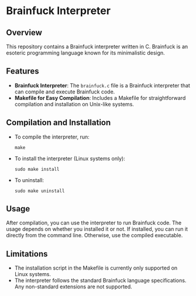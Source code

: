 # Brainfuck Interpreter

## Overview
This repository contains a Brainfuck interpreter written in C. Brainfuck is an esoteric programming language known for its minimalistic design.

## Features
- **Brainfuck Interpreter**: The `brainfuck.c` file is a Brainfuck interpreter that can compile and execute Brainfuck code.
- **Makefile for Easy Compilation**: Includes a Makefile for straightforward compilation and installation on Unix-like systems.

## Compilation and Installation
- To compile the interpreter, run:
  ```
  make
  ```
- To install the interpreter (Linux systems only):
  ```
  sudo make install
  ```
- To uninstall:
  ```
  sudo make uninstall
  ```

## Usage
After compilation, you can use the interpreter to run Brainfuck code. The usage depends on whether you installed it or not. If installed, you can run it directly from the command line. Otherwise, use the compiled executable.

## Limitations
- The installation script in the Makefile is currently only supported on Linux systems.
- The interpreter follows the standard Brainfuck language specifications. Any non-standard extensions are not supported.
